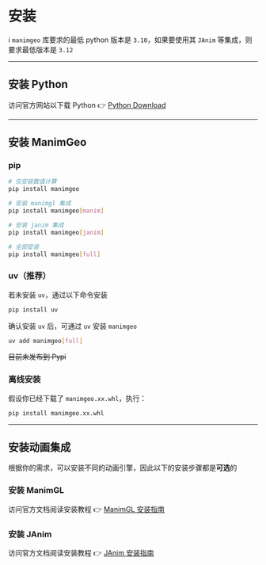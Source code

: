 # 安装

ℹ `manimgeo` 库要求的最低 python 版本是 `3.10`，如果要使用其 `JAnim` 等集成，则要求最低版本是 `3.12`

---

## 安装 Python

访问官方网站以下载 Python 👉 [Python Download](https://www.python.org/downloads/)

---

## 安装 ManimGeo

### pip

```bash
# 仅安装数值计算
pip install manimgeo

# 安装 manimgl 集成
pip install manimgeo[manim]

# 安装 janim 集成
pip install manimgeo[janim]

# 全部安装
pip install manimgeo[full]
```

### uv（推荐）

若未安装 `uv`，通过以下命令安装

```bash
pip install uv
```

确认安装 `uv` 后，可通过 `uv` 安装 `manimgeo`

```bash
uv add manimgeo[full]
```

~~目前未发布到 Pypi~~

### 离线安装

假设你已经下载了 `manimgeo.xx.whl`，执行：

```bash
pip install manimgeo.xx.whl
```

---

## 安装动画集成

根据你的需求，可以安装不同的动画引擎，因此以下的安装步骤都是**可选**的

### 安装 ManimGL

访问官方文档阅读安装教程 👉 [ManimGL 安装指南](https://manimgl-zh.readthedocs.io/zh-cn/latest/getting_started/installation.html)

### 安装 JAnim

访问官方文档阅读安装教程 👉 [JAnim 安装指南](https://janim.readthedocs.io/zh-cn/latest/tutorial/installation.html)
